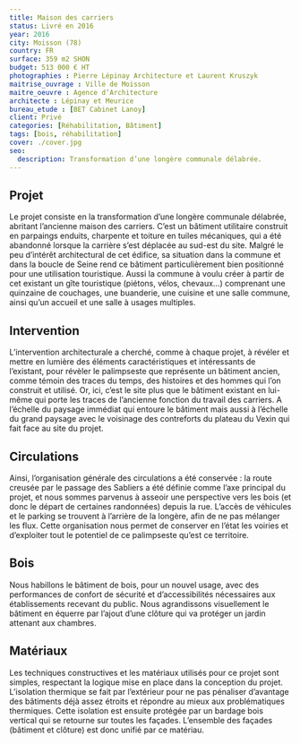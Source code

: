 ```yaml
---
title: Maison des carriers
status: Livré en 2016
year: 2016
city: Moisson (78)
country: FR
surface: 359 m2 SHON
budget: 513 000 € HT
photographies : Pierre Lépinay Architecture et Laurent Kruszyk
maitrise_ouvrage : Ville de Moisson
maitre_oeuvre : Agence d’Architecture
architecte : Lépinay et Meurice
bureau_etude : [BET Cabinet Lanoy]
client: Privé
categories: [Réhabilitation, Bâtiment]
tags: [bois, réhabilitation]
cover: ./cover.jpg
seo:
  description: Transformation d’une longère communale délabrée.
---
```


## Projet
Le projet consiste en la transformation d’une longère communale délabrée, abritant l’ancienne maison des carriers. C’est un bâtiment utilitaire construit en parpaings enduits, charpente et toiture en tuiles mécaniques, qui a été abandonné lorsque la carrière s’est déplacée au sud-est du site. Malgré le peu d’intérêt architectural de cet édifice, sa situation dans la commune et dans la boucle de Seine rend ce bâtiment particulièrement bien positionné pour une utilisation touristique. Aussi la commune à voulu créer à partir de cet existant un gîte touristique (piétons, vélos, chevaux…) comprenant une quinzaine de couchages, une buanderie, une cuisine et une salle commune, ainsi qu’un accueil et une salle à usages multiples.

## Intervention
L’intervention architecturale a cherché, comme à chaque projet, à révéler et mettre en lumière des éléments caractéristiques et intéressants de l’existant, pour révèler le palimpseste que représente un bâtiment ancien, comme témoin des traces du temps, des histoires et des hommes qui l’on construit et utilisé. Or, ici, c’est le site plus que le bâtiment existant en lui-même qui porte les traces de l’ancienne fonction du travail des carriers. A l’échelle du paysage immédiat qui entoure le bâtiment mais aussi à l’échelle du grand paysage avec le voisinage des contreforts du plateau du Vexin qui fait face au site du projet.

## Circulations
Ainsi, l’organisation générale des circulations a été conservée : la route creusée par le passage des Sabliers a été définie comme l’axe principal du projet, et nous sommes parvenus à asseoir une perspective vers les bois (et donc le départ de certaines randonnées) depuis la rue. L’accès de véhicules et le parking se trouvent à l’arrière de la longère, afin de ne pas mélanger les flux. Cette organisation nous permet de conserver en l’état les voiries et d’exploiter tout le potentiel de ce palimpseste qu’est ce territoire.

## Bois
Nous habillons le bâtiment de bois, pour un nouvel usage, avec des performances de confort de sécurité et d’accessibilités nécessaires aux établissements recevant du public. Nous agrandissons visuellement le bâtiment en équerre par l’ajout d’une clôture qui va protéger un jardin attenant aux chambres.

## Matériaux
Les techniques constructives et les matériaux utilisés pour ce projet sont simples, respectant la logique mise en place dans la conception du projet. L’isolation thermique se fait par l’extérieur pour ne pas pénaliser d’avantage des bâtiments déjà assez étroits et répondre au mieux aux problématiques thermiques. Cette isolation est ensuite protégée par un bardage bois vertical qui se retourne sur toutes les façades. L’ensemble des façades (bâtiment et clôture) est donc unifié par ce matériau.

